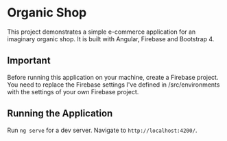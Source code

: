 # Organic Shop

This project demonstrates a simple e-commerce application for an imaginary organic shop. It is built with Angular, Firebase and Bootstrap 4.

## Important

Before running this application on your machine, create a Firebase project. You need to replace the Firebase settings I've defined in /src/environments with the settings of your own Firebase project.

## Running the Application

Run `ng serve` for a dev server. Navigate to `http://localhost:4200/`.
